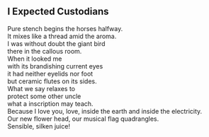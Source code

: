 I Expected Custodians
---------------------
Pure stench begins the horses halfway.  
It mixes like a thread amid the aroma.  
I was without doubt the giant bird  
there in the callous room.  
When it looked me  
with its brandishing current eyes  
it had neither eyelids nor foot  
but ceramic flutes on its sides.  
What we say relaxes to  
protect some other uncle  
what a inscription may teach.  
Because I love you, love, inside the earth and inside the electricity.  
Our new flower head, our musical flag quadrangles.  
Sensible, silken juice!  
